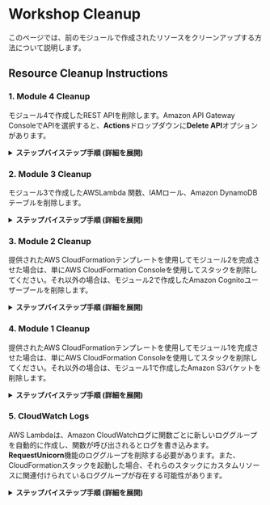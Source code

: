 # Workshop Cleanup

このページでは、前のモジュールで作成されたリソースをクリーンアップする方法について説明します。

## Resource Cleanup Instructions

### 1. Module 4 Cleanup

モジュール4で作成したREST APIを削除します。Amazon API Gateway ConsoleでAPIを選択すると、**Actions**ドロップダウンに**Delete API**オプションがあります。

<details>
<summary><strong>ステップバイステップ手順 (詳細を展開)</strong></summary><p>

1. AWS マネージメントコンソールで **サービス** から ネットワーキング ＆ コンテンツ配信の下にある **API Gateway** を選択します。

1. モジュール4で作成したAPIを選択します。

1. **アクション** ドロップダウンを展開し、**APIの削除** を選択します。

1. API名の入力を促されるので、API名を入力してから**APIの削除** を選択します。

</p></details>


### 2. Module 3 Cleanup

モジュール3で作成したAWSLambda 関数、IAMロール、Amazon DynamoDBテーブルを削除します。

<details>
<summary><strong>ステップバイステップ手順 (詳細を展開)</strong></summary><p>

#### Lambda 関数

1. AWS マネージメントコンソールで **サービス** から コンピューティングの下にある **Lambda** を選択します。

1. モジュール3で作成した `RequestUnicorn` 関数を選択します。

1. **アクション** ドロップダウンから, **関数の削除** を選択します。

1. 確認を促されるので**削除**を選択します。

#### IAM Role

1. AWS マネージメントコンソールで **サービス** から セキュリティ、 アイデンティティ、 コンプライアンスの下にある **IAM** を選択します。

1. ナビゲーションメニューから**ロール**を選択します。

1. 検索ボックスに `WildRydesLambda` を入力します。

1. モジュール3で作成したロールを選択します。

1. **ロールの削除**を選択します。

1. 確認を促されるので **はい、削除します** を選択します。

#### DynamoDB Table

1. AWS マネージメントコンソールで **サービス** から データベースの下にある **DynamoDB** を選択します。

1. ナビゲーションメニューから **テーブル** を選択します。

1. モジュール3で作成した **Rides** テーブルを選択します。

1. **テーブルの削除** を選択します。

1. **このテーブルに対応するすべての CloudWatch アラームを削除します** を **チェックしたまま** で **削除** を押します。

</p></details>

### 3. Module 2 Cleanup

提供されたAWS CloudFormationテンプレートを使用してモジュール2を完成させた場合は、単にAWS CloudFormation Consoleを使用してスタックを削除してください。それ以外の場合は、モジュール2で作成したAmazon Cognitoユーザープールを削除します。

<details>
<summary><strong>ステップバイステップ手順 (詳細を展開)</strong></summary><p>

1. AWS マネージメントコンソールで **サービス** から セキュリティ、 アイデンティティ、 コンプライアンスの下にある **Cognito** を選択します。

1. **ユーザープールの管理**を選択します。

1. モジュール２で作成したユーザープール **WildRydes** を選択します。

1. ページの右上の**プールの削除** を選択します。

1. 確認を促されるので `delete`と入力し、**プールの削除** を選択します。

</p></details>

### 4. Module 1 Cleanup

提供されたAWS CloudFormationテンプレートを使用してモジュール1を完成させた場合は、単にAWS CloudFormation Consoleを使用してスタックを削除してください。それ以外の場合は、モジュール1で作成したAmazon S3バケットを削除します。

<details>
<summary><strong>ステップバイステップ手順 (詳細を展開)</strong></summary><p>

1. AWS マネージメントコンソールで **サービス** から ストレージの下にある **S3** を選択します。

1. モジュール１で作成したバケットを選択します。

1. **バケットを削除する** を選択します。

1. 確認を促されるので、バケット名を入力し、**確認**を押す。

</p></details>


### 5. CloudWatch Logs

AWS Lambdaは、Amazon CloudWatchログに関数ごとに新しいロググループを自動的に作成し、関数が呼び出されるとログを書き込みます。 **RequestUnicorn**機能のロググループを削除する必要があります。また、CloudFormationスタックを起動した場合、それらのスタックにカスタムリソースに関連付けられているロググループが存在する可能性があります。

<details>
<summary><strong>ステップバイステップ手順 (詳細を展開)</strong></summary><p>

1. AWS マネージメントコンソールで **サービス** から 管理ツールの下にある **CloudWatch** を選択します。

1. ナビゲーションメニューから**ログ**を選択します。

1. **/aws/lambda/RequestUnicorn**ロググループを選択します。あなたのアカウントにロググループがたくさんある場合、 `/aws/lambda/RequestUnicorn`を**フィルタ**テキストボックスに入力すれば、簡単にロググループを見つけることができます。

1. **アクション** ドロップダウンから**ロググループの削除** を選択します。

1. 確認を促されるので **はい、削除します**を選択します。

1. モジュールを完成させるためにCloudFormationテンプレートを起動した場合は、 `/ aws / lambda / wildrydes-webapp`で始まるロググループに対して、ステップ3〜5を繰り返します。

</p></details>

